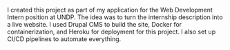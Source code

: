 I created this project as part of my application for the Web Development Intern position at UNDP. The idea was to turn the internship description into a live website. I used Drupal CMS to build the site, Docker for containerization, and Heroku for deployment for this project. I also set up CI/CD pipelines to automate everything.
